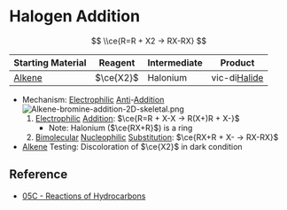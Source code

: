 # Halogen Addition

$$
\\ce{R=R + X2 -> RX-RX}
$$

|Starting Material|Reagent|Intermediate|Product|
|-----------------|-------|------------|-------|
|[Alkene](../../Functional%20Group/Alkenyl%20Group.md)|$\ce{X2}$|Halonium|vic-di[Halide](../../Functional%20Group/Halo%20Group.md)|

* Mechanism: [Electrophilic](../Reaction%20Component/Electrophile.md) [Anti](../Classification%20of%20Organic%20Reaction/Addition%20Reaction.md#anti)-[Addition](../Classification%20of%20Organic%20Reaction/Addition%20Reaction.md)  
  ![Alkene-bromine-addition-2D-skeletal.png](https://upload.wikimedia.org/wikipedia/commons/3/33/Alkene-bromine-addition-2D-skeletal.png)
  1. [Electrophilic](../Reaction%20Component/Electrophile.md) [Addition](../Classification%20of%20Organic%20Reaction/Addition%20Reaction.md): $\ce{R=R + X-X -> R(X+)R + X-}$
     * Note: Halonium ($\ce{RX+R}$) is a ring
  1. [Bimolecular](../Classification%20of%20Organic%20Reaction/Substitution%20Reaction.md#bimolecular) [Nucleophilic](../Reaction%20Component/Nucleophile.md) [Substitution](../Classification%20of%20Organic%20Reaction/Substitution%20Reaction.md): $\ce{RX+R + X- -> RX-RX}$
* [Alkene](../../Functional%20Group/Alkyl%20Group.md) Testing: Discoloration of $\ce{X2}$ in dark condition

## Reference

* [05C - Reactions of Hydrocarbons](../../../../../00%20-%20Summary/SCCH134%20-%20Organic%20Chemistry%20for%20Medical%20Science/05C%20-%20Reactions%20of%20Hydrocarbons.md)
